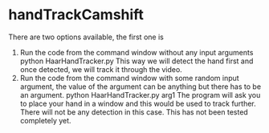# handTrackCamshift

There are two options available, the first one is
  1)  Run the code from the command window without any input arguments
                          python HaarHandTracker.py
      This way we will detect the hand first and once detected, we will track it through the video.
  2)  Run the code from the command window with some random input argument, the value of the argument can be anything but there has to be         an argument. 
                          python HaarHandTracker.py arg1
      The program will ask you to place your hand in a window and this would be used to track further. There will not be any detection in         this case. This has not been tested completely yet. 
